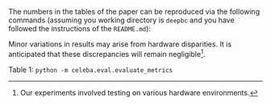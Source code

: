 The numbers in the tables of the paper can be reproduced via the following commands (assuming you working directory is `deepbc` and you have followed the instructions of the `README.md`):

Minor variations in results may arise from hardware disparities. It is anticipated that these discrepancies will remain negligible[^1].

Table 1: `python -m celeba.eval.evaluate_metrics`

[^1]: Our experiments involved testing on various hardware environments.